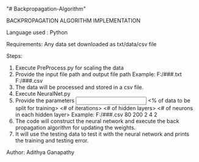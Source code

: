 "# Backpropagation-Algorithm" 

BACKPROPAGATION ALGORITHM IMPLEMENTATION

Language used : Python

Requirements: Any data set downloaded as txt/data/csv file

Steps:
1) Execute PreProcess.py for scaling the data
2) Provide the input file path and output file path 
	Example: F:/###.txt F:/###.csv
3) The data will be processed and stored in a csv file.
4) Execute NeuralNet.py 
5) Provide the parameters <Input File path name> <% of data to be split for training> <# of iterations> <# of hidden layers> <# of neurons in each hidden layer>
	Example: F:/###.csv 80 200 2 4 2
6) The code will construct the neural network and execute the back propagation algorithm for updating the weights. 
7) It will use the testing data to test it with the neural network and prints the training and testing error.

Author: Adithya Ganapathy
